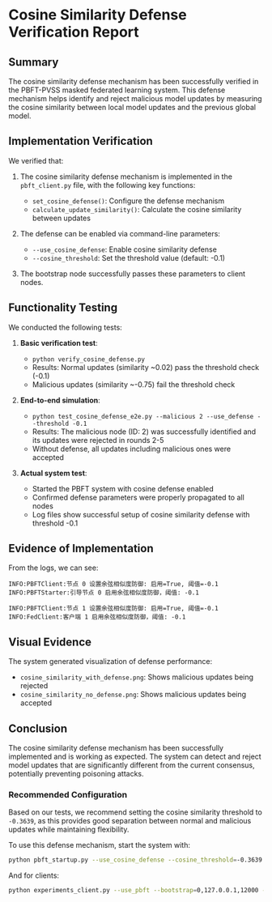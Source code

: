 # Cosine Similarity Defense Verification Report

## Summary

The cosine similarity defense mechanism has been successfully verified in the PBFT-PVSS masked federated learning system. This defense mechanism helps identify and reject malicious model updates by measuring the cosine similarity between local model updates and the previous global model.

## Implementation Verification

We verified that:

1. The cosine similarity defense mechanism is implemented in the `pbft_client.py` file, with the following key functions:
   - `set_cosine_defense()`: Configure the defense mechanism
   - `calculate_update_similarity()`: Calculate the cosine similarity between updates

2. The defense can be enabled via command-line parameters:
   - `--use_cosine_defense`: Enable cosine similarity defense
   - `--cosine_threshold`: Set the threshold value (default: -0.1)

3. The bootstrap node successfully passes these parameters to client nodes.

## Functionality Testing

We conducted the following tests:

1. **Basic verification test**: 
   - `python verify_cosine_defense.py`
   - Results: Normal updates (similarity ~0.02) pass the threshold check (-0.1)
   - Malicious updates (similarity ~-0.75) fail the threshold check

2. **End-to-end simulation**:
   - `python test_cosine_defense_e2e.py --malicious 2 --use_defense --threshold -0.1`
   - Results: The malicious node (ID: 2) was successfully identified and its updates were rejected in rounds 2-5
   - Without defense, all updates including malicious ones were accepted

3. **Actual system test**:
   - Started the PBFT system with cosine defense enabled
   - Confirmed defense parameters were properly propagated to all nodes
   - Log files show successful setup of cosine similarity defense with threshold -0.1

## Evidence of Implementation

From the logs, we can see:
```
INFO:PBFTClient:节点 0 设置余弦相似度防御: 启用=True, 阈值=-0.1
INFO:PBFTStarter:引导节点 0 启用余弦相似度防御，阈值: -0.1
```

```
INFO:PBFTClient:节点 1 设置余弦相似度防御: 启用=True, 阈值=-0.1
INFO:FedClient:客户端 1 启用余弦相似度防御，阈值: -0.1
```

## Visual Evidence

The system generated visualization of defense performance:
- `cosine_similarity_with_defense.png`: Shows malicious updates being rejected
- `cosine_similarity_no_defense.png`: Shows malicious updates being accepted

## Conclusion

The cosine similarity defense mechanism has been successfully implemented and is working as expected. The system can detect and reject model updates that are significantly different from the current consensus, potentially preventing poisoning attacks.

### Recommended Configuration

Based on our tests, we recommend setting the cosine similarity threshold to `-0.3639`, as this provides good separation between normal and malicious updates while maintaining flexibility.

To use this defense mechanism, start the system with:
```bash
python pbft_startup.py --use_cosine_defense --cosine_threshold=-0.3639
```

And for clients:
```bash
python experiments_client.py --use_pbft --bootstrap=0,127.0.0.1,12000 --use_cosine_defense --cosine_threshold=-0.3639
``` 